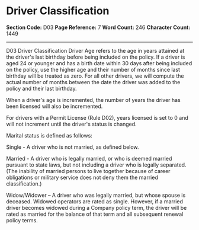 # Driver Classification

**Section Code:** D03
**Page Reference:** 7
**Word Count:** 246
**Character Count:** 1449

---

D03 Driver Classification 
Driver Age refers to the age in years attained at the driver's last birthday before being included on the 
policy. If a driver is aged 24 or younger and has a birth date within 30 days after being included on the 
policy, use the higher age and their number of months since last birthday will be treated as zero.  For all 
other drivers, we will compute the actual number of months between the date the driver was added to 
the policy and their last birthday. 
 
When a driver's age is incremented, the number of years the driver has been licensed will also be 
incremented.   
 
For drivers with a Permit License (Rule D02), years licensed is set to 0 and will not increment until the 
driver's status is changed.   
 
Marital status is defined as follows: 
 
Single - A driver who is not married, as defined below. 
 
Married - A driver who is legally married, or who is deemed married pursuant to state laws, but not 
including a driver who is legally separated. (The inability of married persons to live together because of 
career obligations or military service does not deny them the married classification.)  
 
Widow/Widower – A driver who was legally married, but whose spouse is deceased. Widowed 
operators are rated as single. However, if a married driver becomes widowed during a Company policy 
term, the driver will be rated as married for the balance of that term and all subsequent renewal policy 
terms.